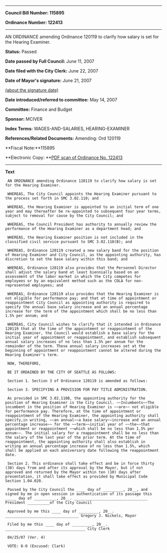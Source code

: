 

********

**Council Bill Number: 115895**
   
**Ordinance Number: 122413**
********

 AN ORDINANCE amending Ordinance 120119 to clarify how salary is set for the Hearing Examiner.

**Status:** Passed
   
**Date passed by Full Council:** June 11, 2007
   
**Date filed with the City Clerk:** June 22, 2007
   
**Date of Mayor's signature:** June 21, 2007
   
[(about the signature date)](/~public/approvaldate.htm)
   
   
   
**Date introduced/referred to committee:** May 14, 2007
   
**Committee:** Finance and Budget
   
**Sponsor:** MCIVER
   
   
**Index Terms:** WAGES-AND-SALARIES, HEARING-EXAMINER

**References/Related Documents:** Amending: Ord 120119

**Fiscal Note:**115895

**Electronic Copy: **[PDF scan of Ordinance No. 122413](/~archives/Ordinances/Ord_122413.pdf)

********

**Text**
   
```
 AN ORDINANCE amending Ordinance 120119 to clarify how salary is set for the Hearing Examiner.

 WHEREAS, The City Council appoints the Hearing Examiner pursuant to the process set forth in SMC 3.02.110; and

 WHEREAS, the Hearing Examiner is appointed to an initial term of one year and may thereafter be re-appointed to subsequent four year terms, subject to removal for cause by the City Council; and

 WHEREAS, the Council President has authority to annually review the performance of the Hearing Examiner as a department head; and

 WHEREAS, the Hearing Examiner position is not included in the classified civil service pursuant to SMC 3.02.110(B); and

 WHEREAS, Ordinance 120119 created a new salary band for the position of Hearing Examiner and City Council, as the appointing authority, has discretion to set the base salary within this band; and

 WHEREAS, Ordinance 120119 also provides that the Personnel Director shall adjust the salary band at least biennially based on an assessment of the labor market in which the City competes for employees or by an equivalent method such as the COLA for non- represented employees; and

 WHEREAS, Ordinance 120119 also provides that the Hearing Examiner is not eligible for performance pay; and that at time of appointment or reappointment City Council as appointing authority is required to specify the annual base salary increase and an annual percentage increase for the term of the appointment which shall be no less than 1.5% per annum; and

 WHEREAS, City Council wishes to clarify that it intended in Ordinance 120119 that at the time of the appointment or reappointment of the Hearing Examiner, the Council would establish a base salary for the initial year of appointment or reappointment, and establish subsequent annual salary increases of no less than 1.5% per annum for the remainder of the term. These annual salary increases set at the beginning of appointment or reappointment cannot be altered during the Hearing Examiner's term.

 NOW, THEREFORE,

 BE IT ORDAINED BY THE CITY OF SEATTLE AS FOLLOWS:

 Section 1. Section 3 of Ordinance 120119 is amended as follows:

 Section 3. SPECIFYING A PROVISION FOR PAY TITLE ADMINISTRATION.

 As provided in SMC 3.02.110B, the appointing authority for the position of Hearing Examiner is the City Council. ~~Incumbents~~The incumbent in the position of Hearing Examiner is ~~are~~ not eligible for performance pay. Therefore, at the time of appointment or reappointment of the Hearing Examiner, the appointing authority shall specify,in writing, ~~an annual~~a base salary~~increase and an annual percentage increase~~ for the ~~term~~initial year of ~~the~~that  appointment or reappointment ~~which shall be no less than 1.5% per annum~~. The initial salary for a reappointment shall be no less than the salary of the last year of the prior term. At the time of reappointment, the appointing authority shall also establish in writing an annual percentage increase of no less than 1.5%, which shall be applied on each anniversary date following the reappointment date.

 Section 2. This ordinance shall take effect and be in force thirty (30) days from and after its approval by the Mayor, but if not approved and returned by the Mayor within ten (10) days after presentation, it shall take effect as provided by Municipal Code Section 1.04.020.

 Passed by the City Council the ____ day of _________, 20__, and signed by me in open session in authentication of its passage this _____ day of __________, 20__. _________________________________ President __________of the City Council

 Approved by me this ____ day of _________, 20__. _________________________________ Gregory J. Nickels, Mayor

 Filed by me this ____ day of _________, 20__. ____________________________________ City Clerk

 04/25/07 (Ver. 4)

 VOTE: 8-0 (Excused: Clark)

```
